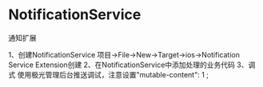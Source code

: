 # NotificationService
通知扩展

1、创建NotificationService
项目->File->New->Target->ios->Notification Service Extension创建
2、在NotificationService中添加处理的业务代码
3、调式
使用极光管理后台推送调试，注意设置"mutable-content": 1 ;

